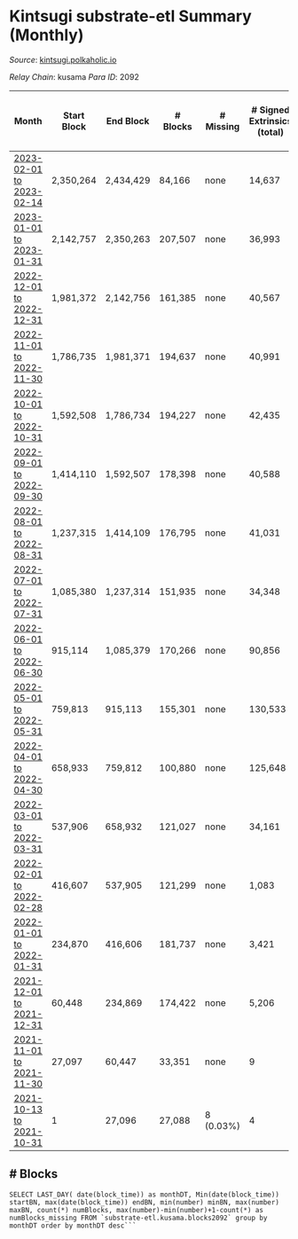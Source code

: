 # Kintsugi substrate-etl Summary (Monthly)

_Source_: [kintsugi.polkaholic.io](https://kintsugi.polkaholic.io)

*Relay Chain*: kusama
*Para ID*: 2092



| Month | Start Block | End Block | # Blocks | # Missing | # Signed Extrinsics (total) | # Active Accounts (avg) | # Addresses with Balances (max) | Issues |
| ----- | ----------- | --------- | -------- | --------- | --------------------------- | ----------------------- | ------------------------------- | ------ |
| [2023-02-01 to 2023-02-14](/substrate-etl/kusama/2092-kintsugi/2023-02-28.md) | 2,350,264 | 2,434,429 | 84,166 | none  | 14,637 | 73 | 16,083 | - | 
| [2023-01-01 to 2023-01-31](/substrate-etl/kusama/2092-kintsugi/2023-01-31.md) | 2,142,757 | 2,350,263 | 207,507 | none  | 36,993 | 68 | 16,042 | - | 
| [2022-12-01 to 2022-12-31](/substrate-etl/kusama/2092-kintsugi/2022-12-31.md) | 1,981,372 | 2,142,756 | 161,385 | none  | 40,567 | 62 | 15,930 | - | 
| [2022-11-01 to 2022-11-30](/substrate-etl/kusama/2092-kintsugi/2022-11-30.md) | 1,786,735 | 1,981,371 | 194,637 | none  | 40,991 | 79 | 15,864 | - | 
| [2022-10-01 to 2022-10-31](/substrate-etl/kusama/2092-kintsugi/2022-10-31.md) | 1,592,508 | 1,786,734 | 194,227 | none  | 42,435 | 78 | 15,628 | - | 
| [2022-09-01 to 2022-09-30](/substrate-etl/kusama/2092-kintsugi/2022-09-30.md) | 1,414,110 | 1,592,507 | 178,398 | none  | 40,588 | 85 | 15,468 | - | 
| [2022-08-01 to 2022-08-31](/substrate-etl/kusama/2092-kintsugi/2022-08-31.md) | 1,237,315 | 1,414,109 | 176,795 | none  | 41,031 | 103 | 15,359 | - | 
| [2022-07-01 to 2022-07-31](/substrate-etl/kusama/2092-kintsugi/2022-07-31.md) | 1,085,380 | 1,237,314 | 151,935 | none  | 34,348 | 91 | 8,491 | - | 
| [2022-06-01 to 2022-06-30](/substrate-etl/kusama/2092-kintsugi/2022-06-30.md) | 915,114 | 1,085,379 | 170,266 | none  | 90,856 | 97 | 8,202 | - | 
| [2022-05-01 to 2022-05-31](/substrate-etl/kusama/2092-kintsugi/2022-05-31.md) | 759,813 | 915,113 | 155,301 | none  | 130,533 | 104 | 8,038 | - | 
| [2022-04-01 to 2022-04-30](/substrate-etl/kusama/2092-kintsugi/2022-04-30.md) | 658,933 | 759,812 | 100,880 | none  | 125,648 | 99 | 7,882 | - | 
| [2022-03-01 to 2022-03-31](/substrate-etl/kusama/2092-kintsugi/2022-03-31.md) | 537,906 | 658,932 | 121,027 | none  | 34,161 | 98 | 7,402 | - | 
| [2022-02-01 to 2022-02-28](/substrate-etl/kusama/2092-kintsugi/2022-02-28.md) | 416,607 | 537,905 | 121,299 | none  | 1,083 | 23 | 6,650 | - | 
| [2022-01-01 to 2022-01-31](/substrate-etl/kusama/2092-kintsugi/2022-01-31.md) | 234,870 | 416,606 | 181,737 | none  | 3,421 | 66 | 6,331 | - | 
| [2021-12-01 to 2021-12-31](/substrate-etl/kusama/2092-kintsugi/2021-12-31.md) | 60,448 | 234,869 | 174,422 | none  | 5,206 | 67 | 5,068 | - | 
| [2021-11-01 to 2021-11-30](/substrate-etl/kusama/2092-kintsugi/2021-11-30.md) | 27,097 | 60,447 | 33,351 | none  | 9 |  | 7 | - | 
| [2021-10-13 to 2021-10-31](/substrate-etl/kusama/2092-kintsugi/2021-10-31.md) | 1 | 27,096 | 27,088 | 8 (0.03%) | 4 |  | 2 | - | 

## # Blocks
```
SELECT LAST_DAY( date(block_time)) as monthDT, Min(date(block_time)) startBN, max(date(block_time)) endBN, min(number) minBN, max(number) maxBN, count(*) numBlocks, max(number)-min(number)+1-count(*) as numBlocks_missing FROM `substrate-etl.kusama.blocks2092` group by monthDT order by monthDT desc```

